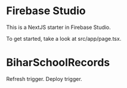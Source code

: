 # Firebase Studio

This is a NextJS starter in Firebase Studio.

To get started, take a look at src/app/page.tsx.
# BiharSchoolRecords

Refresh trigger.
Deploy trigger.